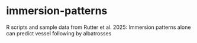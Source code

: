# immersion-patterns
R scripts and sample data from Rutter et al. 2025: Immersion patterns alone can predict vessel following by albatrosses
